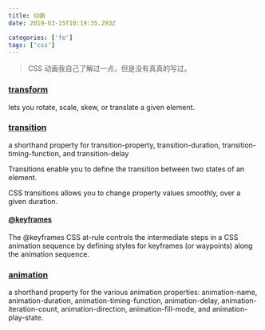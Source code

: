 ```yaml
---
title: 动画
date: 2019-03-15T10:19:35.293Z

categories: ['fe']
tags: ['css']
---
```


> CSS 动画我自己了解过一点，但是没有真真的写过。

### [transform](https://developer.mozilla.org/en-US/docs/Web/CSS/transform)

lets you rotate, scale, skew, or translate a given element.

### [transition](https://developer.mozilla.org/en-US/docs/Web/CSS/transition)

a shorthand property for transition-property, transition-duration, transition-timing-function, and transition-delay

Transitions enable you to define the transition between two states of an element.

CSS transitions allows you to change property values smoothly, over a given duration.

#### [@keyframes](https://developer.mozilla.org/en-US/docs/Web/CSS/@keyframes)

The @keyframes CSS at-rule controls the intermediate steps in a CSS animation sequence by defining styles for keyframes (or waypoints) along the animation sequence.

### [animation](https://developer.mozilla.org/en-US/docs/Web/CSS/animation)

a shorthand property for the various animation properties: animation-name, animation-duration, animation-timing-function, animation-delay, animation-iteration-count, animation-direction, animation-fill-mode, and animation-play-state.
